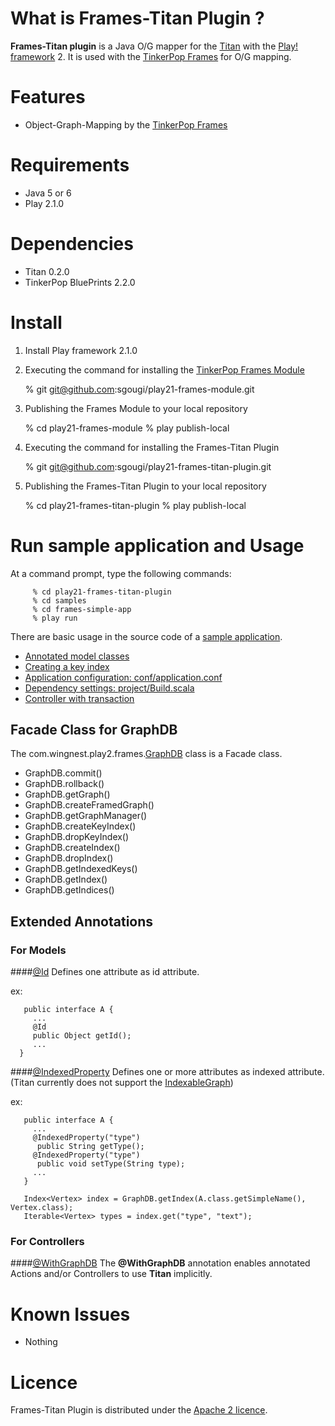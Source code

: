 What is Frames-Titan Plugin ?
============

**Frames-Titan plugin** is a Java O/G mapper for the [Titan](https://github.com/thinkaurelius/titan/wiki/Getting-Started) with  the [Play! framework](http://www.playframework.org/) 2. It is used with the [TinkerPop Frames](https://github.com/tinkerpop/frames/wiki) for O/G mapping.

Features
======

* Object-Graph-Mapping by the [TinkerPop Frames](https://github.com/tinkerpop/frames/wiki)

Requirements
=========

* Java 5 or 6
* Play 2.1.0

Dependencies
============

* Titan 0.2.0
* TinkerPop BluePrints 2.2.0

Install
====

  1)  Install Play framework 2.1.0

  2)  Executing the command for installing the [TinkerPop Frames Module](http://goo.gl/0g43T) 

         % git git@github.com:sgougi/play21-frames-module.git
  
  3)  Publishing the Frames Module to your local repository
           
         % cd play21-frames-module
         % play publish-local

  4)  Executing the command for installing the Frames-Titan Plugin

         % git git@github.com:sgougi/play21-frames-titan-plugin.git
         
  5)  Publishing the Frames-Titan Plugin to your local repository

         % cd play21-frames-titan-plugin
         % play publish-local


Run sample application and Usage
=======================

At a command prompt, type the following commands:

         % cd play21-frames-titan-plugin
         % cd samples
         % cd frames-simple-app
         % play run

There are basic usage in the source code of a [sample application](samples). 

* [Annotated model classes](samples/frames-simple-app/app/models)
* [Creating a key index](samples/frames-simple-app/app/Global.java)
* [Application configuration: conf/application.conf](samples/frames-simple-app/conf/application.conf)
* [Dependency settings: project/Build.scala](samples/frames-simple-app/project/Build.scala)  
* [Controller with transaction](samples/frames-simple-app/app/controllers/Application.java)

## Facade Class for GraphDB

The com.wingnest.play2.frames.[GraphDB](https://github.com/sgougi/play21-frames-module/blob/master/app/com/wingnest/play2/frames/GraphDB.java) class is a Facade class.

* GraphDB.commit()
* GraphDB.rollback()
* GraphDB.getGraph()
* GraphDB.createFramedGraph()
* GraphDB.getGraphManager()
* GraphDB.createKeyIndex()
* GraphDB.dropKeyIndex()
* GraphDB.createIndex()
* GraphDB.dropIndex()
* GraphDB.getIndexedKeys()
* GraphDB.getIndex()
* GraphDB.getIndices()

## Extended Annotations 

### For Models
####[@Id](https://github.com/sgougi/play21-frames-module/blob/master/app/com/wingnest/play2/frames/annotations/Id.java)
Defines one attribute as id attribute.

 ex:

       public interface A {
         ...
         @Id
         public Object getId();
         ...
      }

####[@IndexedProperty](https://github.com/sgougi/play21-frames-module/blob/master/app/com/wingnest/play2/frames/annotations/IndexedProperty.java)
Defines one or more attributes as indexed attribute.(Titan currently does not support the [IndexableGraph](https://github.com/tinkerpop/blueprints/wiki/Graph-Indices))

 ex:

       public interface A {
         ...
         @IndexedProperty("type")
          public String getType();
         @IndexedProperty("type")
          public void setType(String type);
         ...
       }

       Index<Vertex> index = GraphDB.getIndex(A.class.getSimpleName(), Vertex.class);
       Iterable<Vertex> types = index.get("type", "text");

### For Controllers
####[@WithGraphDB](https://github.com/sgougi/play21-frames-module/blob/master/app/com/wingnest/play2/frames/annotations/WithGraphDB.java)
The **@WithGraphDB** annotation enables annotated Actions and/or Controllers to use **Titan** implicitly.

Known Issues
=============
* Nothing

Licence
========
Frames-Titan Plugin is distributed under the [Apache 2 licence](http://www.apache.org/licenses/LICENSE-2.0.html).

